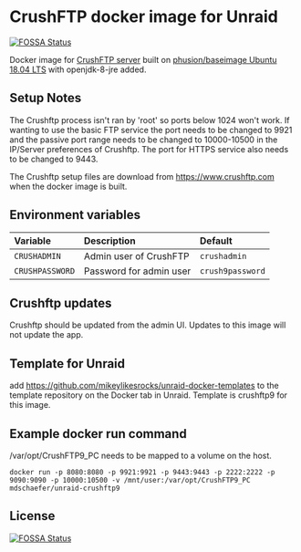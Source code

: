# CrushFTP docker image for Unraid 
[![FOSSA Status](https://app.fossa.com/api/projects/git%2Bgithub.com%2FPaullGit%2FunRAID-crushftp9.svg?type=shield)](https://app.fossa.com/projects/git%2Bgithub.com%2FPaullGit%2FunRAID-crushftp9?ref=badge_shield)


Docker image for [CrushFTP server](https://www.crushftp.com/) built on [phusion/baseimage Ubuntu 18.04 LTS](https://github.com/phusion/baseimage-docker) with openjdk-8-jre added.


## Setup Notes

The Crushftp process isn't ran by 'root' so ports below 1024 won't work.  If wanting to use the basic FTP service the port needs to be changed to 9921 and the passive port range needs to be changed to 10000-10500 in the IP/Server preferences of Crushftp.  The port for HTTPS service also needs to be changed to 9443.  

The Crushftp setup files are download from https://www.crushftp.com when the docker image is built.  

## Environment variables

| Variable               | Description             | Default          |
|:-----------------------|:------------------------|:-----------------|
| `CRUSHADMIN`           | Admin user of CrushFTP  | `crushadmin`     |
| `CRUSHPASSWORD`        | Password for admin user | `crush9password` |


## Crushftp updates

Crushftp should be updated from the admin UI.  Updates to this image will not update the app.

## Template for Unraid


add https://github.com/mikeylikesrocks/unraid-docker-templates to the template repository on the Docker tab in Unraid.  Template is crushftp9 for this image. 


## Example docker run command

/var/opt/CrushFTP9_PC needs to be mapped to a volume on the host. 

```
docker run -p 8080:8080 -p 9921:9921 -p 9443:9443 -p 2222:2222 -p 9090:9090 -p 10000:10500 -v /mnt/user:/var/opt/CrushFTP9_PC mdschaefer/unraid-crushftp9
```


## License
[![FOSSA Status](https://app.fossa.com/api/projects/git%2Bgithub.com%2FPaullGit%2FunRAID-crushftp9.svg?type=large)](https://app.fossa.com/projects/git%2Bgithub.com%2FPaullGit%2FunRAID-crushftp9?ref=badge_large)